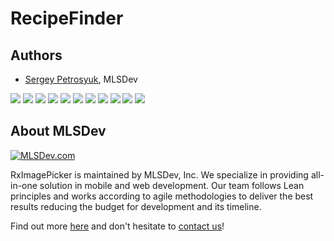 # RecipeFinder



## Authors
* [Sergey Petrosyuk](mailto:petrosyuk@mlsdev.com), MLSDev 

<img src="https://github.com/MLSDev/RecipeFinder/blob/recipefinder-mvvm-rxjava/app/src/main/assets/1.png">
<img src="https://github.com/MLSDev/RecipeFinder/blob/recipefinder-mvvm-rxjava/app/src/main/assets/2.png">
<img src="https://github.com/MLSDev/RecipeFinder/blob/recipefinder-mvvm-rxjava/app/src/main/assets/3.png">
<img src="https://github.com/MLSDev/RecipeFinder/blob/recipefinder-mvvm-rxjava/app/src/main/assets/4.png">
<img src="https://github.com/MLSDev/RecipeFinder/blob/recipefinder-mvvm-rxjava/app/src/main/assets/5.png">
<img src="https://github.com/MLSDev/RecipeFinder/blob/recipefinder-mvvm-rxjava/app/src/main/assets/6.png">
<img src="https://github.com/MLSDev/RecipeFinder/blob/recipefinder-mvvm-rxjava/app/src/main/assets/7.png">
<img src="https://github.com/MLSDev/RecipeFinder/blob/recipefinder-mvvm-rxjava/app/src/main/assets/8.png">
<img src="https://github.com/MLSDev/RecipeFinder/blob/recipefinder-mvvm-rxjava/app/src/main/assets/9.png">
<img src="https://github.com/MLSDev/RecipeFinder/blob/recipefinder-mvvm-rxjava/app/src/main/assets/10.png">
<img src="https://github.com/MLSDev/RecipeFinder/blob/recipefinder-mvvm-rxjava/app/src/main/assets/11.png">

## About MLSDev

[<img src="https://cloud.githubusercontent.com/assets/1778155/11761239/ccfddf60-a0c2-11e5-8f2a-8573029ab09d.png" alt="MLSDev.com">][mlsdev]

RxImagePicker is maintained by MLSDev, Inc. We specialize in providing all-in-one solution in mobile and web development. Our team follows Lean principles and works according to agile methodologies to deliver the best results reducing the budget for development and its timeline. 

Find out more [here][mlsdev] and don't hesitate to [contact us][contact]!

[mlsdev]: http://mlsdev.com
[contact]: http://mlsdev.com/contact_us
[github-frederikos]: https://github.com/SerhiyPetrosyuk
